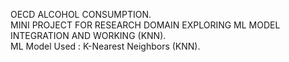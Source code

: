 OECD ALCOHOL CONSUMPTION.  <br>
MINI PROJECT FOR RESEARCH DOMAIN EXPLORING ML MODEL INTEGRATION AND WORKING (KNN). <br>
ML Model Used : 
K-Nearest Neighbors (KNN).
